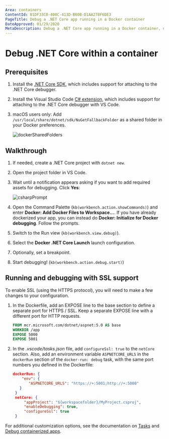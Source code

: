 ```yaml
---
Area: containers
ContentId: B1DF33C0-400C-413D-B60B-D1AA278F6DE3
PageTitle: Debug a .NET Core app running in a Docker container
DateApproved: 01/29/2020
MetaDescription: Debug a .NET Core app running in a Docker container, using Visual Studio Code.
---
```

# Debug .NET Core within a container

## Prerequisites

1. Install the [.NET Core SDK](https://www.microsoft.com/net/download), which includes support for attaching to the .NET Core debugger.

1. Install the Visual Studio Code [C# extension](https://marketplace.visualstudio.com/items?itemName=ms-dotnettools.csharp), which includes support for attaching to the .NET Core debugger with VS Code.

1. macOS users only: Add `/usr/local/share/dotnet/sdk/NuGetFallbackFolder` as a shared folder in your Docker preferences.

    ![dockerSharedFolders](images/debug/mac-folders.png)

## Walkthrough

1. If needed, create a .NET Core project with `dotnet new`.
1. Open the project folder in VS Code.
1. Wait until a notification appears asking if you want to add required assets for debugging. Click **Yes**:

   ![csharpPrompt](images/debug/csharp-prompt.png)

1. Open the Command Palette (`kb(workbench.action.showCommands)`) and enter **Docker: Add Docker Files to Workspace...**. If you have already dockerized your app, you can instead do **Docker: Initialize for Docker debugging**. Follow the prompts.
1. Switch to the Run view (`kb(workbench.view.debug)`).
1. Select the **Docker .NET Core Launch** launch configuration.
1. Optionally, set a breakpoint.
1. Start debugging! (`kb(workbench.action.debug.start)`)

## Running and debugging with SSL support

To enable SSL (using the HTTPS protocol), you will need to make a few changes to your configuration.

1. In the Dockerfile, add an EXPOSE line to the base section to define a separate port for HTTPS / SSL. Keep a separate EXPOSE line with a different port for HTTP requests.

   ```Dockerfile
   FROM mcr.microsoft.com/dotnet/aspnet:5.0 AS base
   WORKDIR /app
   EXPOSE 5000
   EXPOSE 5001
   ```

1. In the *.vscode/tasks.json* file, add `configureSsl: true` to the `netCore` section. Also, add an environment variable `ASPNETCORE_URLS` in the `dockerRun` section of the `docker-run: debug` task, with the same port numbers you defined in the Dockerfile:

   ```json
   dockerRun: {
       "env": {
          "ASPNETCORE_URLS": "https://+:5001;http://+:5000"
      }
    }
    netCore: {
        "appProject": "${workspacefolder}/MyProject.csproj",
        "enableDebugging": true,
        "configureSsl": true
    }
   ```

For additional customization options, see the documentation on [Tasks](/docs/containers/reference.md) and [Debug containerized apps](/docs/containers/debug-common.md).
